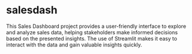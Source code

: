 # salesdash
This Sales Dashboard project provides a user-friendly interface to explore and analyze sales data, helping stakeholders make informed decisions based on the presented insights. The use of Streamlit makes it easy to interact with the data and gain valuable insights quickly.
